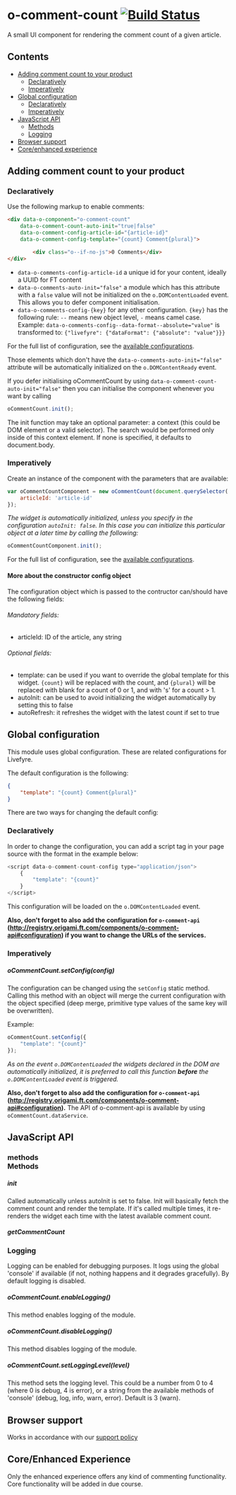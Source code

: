 # o-comment-count [![Build Status](https://travis-ci.org/Financial-Times/o-comment-count.svg?branch=master)](https://travis-ci.org/Financial-Times/o-comment-count)

A small UI component for rendering the comment count of a given article.

## Contents

 * <a href="#product">Adding comment count to your product</a>
     * <a href="#decl">Declaratively</a>
     * <a href="#imper">Imperatively</a>
 * <a href="#configuration">Global configuration</a>
     * <a href="#confdecl">Declaratively</a>
     * <a href="#confimper">Imperatively</a>
 * <a href="#jsapi">JavaScript API</a>
     * <a href="#methods">Methods</a>
     * <a href="#logging">Logging</a>
 * <a href="#browser">Browser support</a>
 * <a href="#core">Core/enhanced experience</a>

## <div id="product"></div> Adding comment count to your product
### <div id="decl"></div> Declaratively 
Use the following markup to enable comments:

```html
<div data-o-component="o-comment-count" 
    data-o-comment-count-auto-init="true|false" 
    data-o-comment-config-article-id="{article-id}"
    data-o-comment-config-template="{count} Comment{plural}">

        <div class="o--if-no-js">0 Comments</div>
</div>
```

 
 * `data-o-comments-config-article-id` a unique id for your content, ideally a UUID for FT content
 * `data-o-comments-auto-init="false"` a module which has this attribute with a `false` value will not be initialized on the `o.DOMContentLoaded` event. This allows you to defer component initialisation.
 * `data-o-comments-config-{key}` for any other configuration. `{key}` has the following rule: `--` means new object level, `-` means camel case. Example: `data-o-comments-config--data-format--absolute="value"` is transformed to: ```{"livefyre": {"dataFormat": {"absolute": "value"}}}```

For the full list of configuration, see the <a href="#config">available configurations</a>.


Those elements which don't have the `data-o-comments-auto-init="false"` attribute will be automatically initialized on the `o.DOMContentReady` event.

If you defer initialising oCommentCount by using `data-o-comment-count-auto-init="false"` then you can initialise the component whenever you want by calling

```javascript
oCommentCount.init();
```

The init function may take an optional parameter: a context (this could be DOM element or a valid selector). The search would be performed only inside of this context element. If none is specified, it defaults to document.body.

### <div id="imper"></div> Imperatively 
Create an instance of the component with the parameters that are available:

```javascript
var oCommentCountComponent = new oCommentCount(document.querySelector('.comment-count'), {
    articleId: 'article-id'
});
```

*The widget is automatically initialized, unless you specify in the configuration `autoInit: false`. In this case you can initialize this particular object at a later time by calling the following:*

```javascript
oCommentCountComponent.init();
```

For the full list of configuration, see the <a href="#config">available configurations</a>.


#### <div id="config"></div> More about the constructor config object
The configuration object which is passed to the contructor can/should have the following fields:

###### Mandatory fields:

 - articleId: ID of the article, any string

###### Optional fields:
 - template: can be used if you want to override the global template for this widget. `{count}` will be replaced with the count, and `{plural}` will be replaced with blank for a count of 0 or 1, and with 's' for a count > 1.
 - autoInit: can be used to avoid initializing the widget automatically by setting this to false
 - autoRefresh: it refreshes the widget with the latest count if set to true

## <div id="configuration"></div> Global configuration
This module uses global configuration. These are related configurations for Livefyre.

The default configuration is the following:

```json
{
    "template": "{count} Comment{plural}"
}
```

There are two ways for changing the default config:

### <div id="confdecl"></div> Declaratively
In order to change the configuration, you can add a script tag in your page source with the format in the example below:

```javascript
<script data-o-comment-count-config type="application/json">
    {
        "template": "{count}"
    }
</script>
```

This configuration will be loaded on the `o.DOMContentLoaded` event.

**Also, don't forget to also add the configuration for `o-comment-api` (http://registry.origami.ft.com/components/o-comment-api#configuration) if you want to change the URLs of the services.**



### <div id="confimper"></div> Imperatively
##### oCommentCount.setConfig(config)
The configuration can be changed using the `setConfig` static method. Calling this method with an object will merge the current configuration with the object specified (deep merge, primitive type values of the same key will be overwritten).

Example:

```javascript
oCommentCount.setConfig({
    "template": "{count}"
});
```

*As on the event `o.DOMContentLoaded` the widgets declared in the DOM are automatically initialized, it is preferred to call this function **before** the `o.DOMContentLoaded` event is triggered.*


**Also, don't forget to also add the configuration for `o-comment-api` (http://registry.origami.ft.com/components/o-comment-api#configuration).**
The API of o-comment-api is available by using `oCommentCount.dataService`.

## <div id="jsapi"></div> JavaScript API
### <div id="">methods</div> Methods
##### init
Called automatically unless autoInit is set to false. Init will basically fetch the comment count and render the template. If it's called multiple times, it re-renders the widget each time with the latest available comment count.

##### getCommentCount

### <div id="logging"></div> Logging
Logging can be enabled for debugging purposes. It logs using the global 'console' if available (if not, nothing happens and it degrades gracefully).
By default logging is disabled.

##### oCommentCount.enableLogging()
This method enables logging of the module.

##### oCommentCount.disableLogging()
This method disables logging of the module.

##### oCommentCount.setLoggingLevel(level)
This method sets the logging level. This could be a number from 0 to 4 (where 0 is debug, 4 is error), or a string from the available methods of 'console' (debug, log, info, warn, error).
Default is 3 (warn).

## <div id="browser"></div> Browser support 
Works in accordance with our [support policy](https://docs.google.com/a/ft.com/document/d/1dX92MPm9ZNY2jqFidWf_E6V4S6pLkydjcPmk5F989YI/edit)

## <div id="core"></div> Core/Enhanced Experience
Only the enhanced experience offers any kind of commenting functionality. Core functionality will be added in due course.
